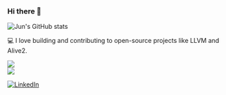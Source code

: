 ### Hi there 👋
  
![Jun's GitHub stats](https://github-readme-stats-tau-seven-75.vercel.app/api?username=IamYJLee&show_icons=true&theme=gotham)  
  
💻 I love building and contributing to open-source projects like LLVM and Alive2.  
  
![](https://github-readme-stats-tau-seven-75.vercel.app/api/pin?username=IamYJLee&repo=llvm-project&theme=gotham)  
![](https://github-readme-stats-tau-seven-75.vercel.app/api/pin?username=IamYJLee&repo=alive2&theme=gotham)  

[![LinkedIn](https://img.shields.io/badge/LinkedIn-in%2Fyoungjun--lee--9414025a-0A66C2?logo=linkedin&logoColor=white&labelColor=0A66C2)](https://www.linkedin.com/in/youngjun-lee-9414025a/)  
